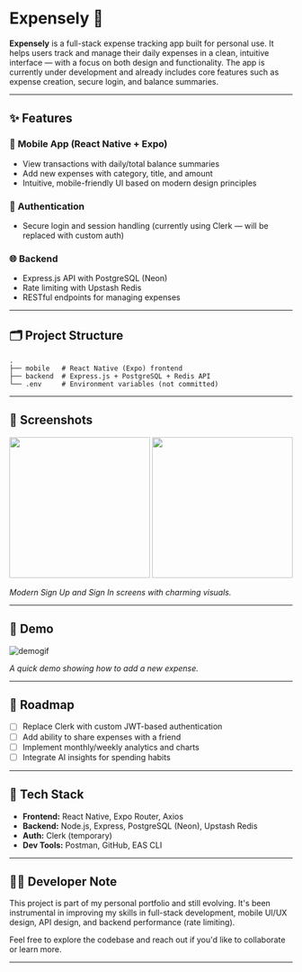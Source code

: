# Expensely 💸

**Expensely** is a full-stack expense tracking app built for personal use. It helps users track and manage their daily expenses in a clean, intuitive interface — with a focus on both design and functionality. The app is currently under development and already includes core features such as expense creation, secure login, and balance summaries.

---

## ✨ Features

### 📱 **Mobile App** (React Native + Expo)
- View transactions with daily/total balance summaries
- Add new expenses with category, title, and amount
- Intuitive, mobile-friendly UI based on modern design principles

### 🔐 **Authentication**
- Secure login and session handling (currently using Clerk — will be replaced with custom auth)

### 🌐 **Backend**
- Express.js API with PostgreSQL (Neon)
- Rate limiting with Upstash Redis
- RESTful endpoints for managing expenses

---

## 🗂 Project Structure

```
.
├── mobile   # React Native (Expo) frontend
├── backend  # Express.js + PostgreSQL + Redis API
└── .env     # Environment variables (not committed)
```

---

## 📸 Screenshots

<img src="https://github.com/user-attachments/assets/737cc94d-9bd3-4063-bcb1-ae797834851d" width="250" />
<img src="https://github.com/user-attachments/assets/0778f26e-65b3-40ab-9764-5caeba5da91b" width="250" />

*Modern Sign Up and Sign In screens with charming visuals.*

---

## 🎥 Demo

![demogif](https://github.com/user-attachments/assets/cfe2b34e-60f4-47ec-a1f8-34c0065c2d1f)

*A quick demo showing how to add a new expense.*

---

## 🚧 Roadmap

- [ ] Replace Clerk with custom JWT-based authentication
- [ ] Add ability to share expenses with a friend
- [ ] Implement monthly/weekly analytics and charts
- [ ] Integrate AI insights for spending habits

---

## 🧪 Tech Stack

- **Frontend:** React Native, Expo Router, Axios
- **Backend:** Node.js, Express, PostgreSQL (Neon), Upstash Redis
- **Auth:** Clerk (temporary)
- **Dev Tools:** Postman, GitHub, EAS CLI

---

## 👨‍💻 Developer Note

This project is part of my personal portfolio and still evolving. It's been instrumental in improving my skills in full-stack development, mobile UI/UX design, API design, and backend performance (rate limiting).

Feel free to explore the codebase and reach out if you'd like to collaborate or learn more.

---
